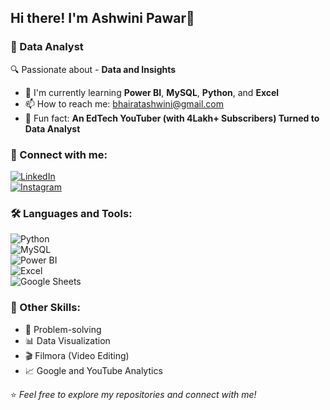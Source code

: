 ## Hi there! I'm Ashwini Pawar👋  
### 🌟 Data Analyst  

🔍 Passionate about - **Data and Insights**  

- 🌱 I'm currently learning **Power BI**, **MySQL**, **Python**, and **Excel**  
- 📫 How to reach me: [bhairatashwini@gmail.com](mailto:bhairatashwini@gmail.com)  
- 🎯 Fun fact: **An EdTech YouTuber (with 4Lakh+ Subscribers) Turned to Data Analyst**  


### 💼 Connect with me:
[![LinkedIn](https://img.shields.io/badge/-LinkedIn-blue?style=flat&logo=linkedin)](https://www.linkedin.com/in/ashwinipawar1503)  
[![Instagram](https://img.shields.io/badge/-Instagram-E4405F?style=flat&logo=instagram&logoColor=white)](https://www.instagram.com/ashwini_n_pawar)  


### 🛠️ Languages and Tools:
![Python](https://img.shields.io/badge/Python-3776AB?style=flat&logo=python&logoColor=white)  
![MySQL](https://img.shields.io/badge/MySQL-025E8C?style=flat&logo=mysql&logoColor=white)  
![Power BI](https://img.shields.io/badge/PowerBI-F2C811?style=flat&logo=power-bi&logoColor=black)  
![Excel](https://img.shields.io/badge/Excel-217346?style=flat&logo=microsoft-excel&logoColor=white)  
![Google Sheets](https://img.shields.io/badge/Google%20Sheets-34A853?style=flat&logo=google-sheets&logoColor=white)



### 🧠 Other Skills:
- 🚀 Problem-solving  
- 📊 Data Visualization  
- 🎬 Filmora (Video Editing)  
- 📈 Google and YouTube Analytics  


⭐️ *Feel free to explore my repositories and connect with me!*  

